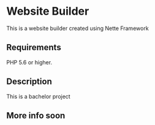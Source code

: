 Website Builder
================

This is a website builder created using Nette Framework



Requirements
------------

PHP 5.6 or higher.


Description
-----------
This is a bachelor project


More info soon
-------------



